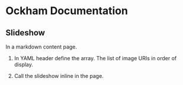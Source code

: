 # Ockham Documentation

## Slideshow

In a markdown content page.

1. In YAML header define the array. The list of image URIs in order of display.

2. Call the slideshow inline in the page.  
  
